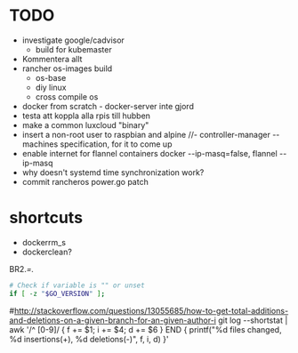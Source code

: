 # TODO

 - investigate google/cadvisor
   - build for kubemaster
 - Kommentera allt
 - rancher os-images build
   - os-base
   - diy linux
   - cross compile os
 - docker from scratch - docker-server inte gjord
 - testa att koppla alla rpis till hubben
 - make a common luxcloud "binary"
 - insert a non-root user to raspbian and alpine
 //- controller-manager --machines specification, for it to come up
 - enable internet for flannel containers docker --ip-masq=false, flannel --ip-masq
 - why doesn't systemd time synchronization work?
 - commit rancheros power.go patch




 # shortcuts

 - dockerrm_s
 - dockerclean?








BR2.*=.*










```bash
# Check if variable is "" or unset
if [ -z "$GO_VERSION" ];
```


#http://stackoverflow.com/questions/13055685/how-to-get-total-additions-and-deletions-on-a-given-branch-for-an-given-author-i
git log --shortstat | awk '/^ [0-9]/ { f += $1; i += $4; d += $6 } END { printf("%d files changed, %d insertions(+), %d deletions(-)", f, i, d) }'